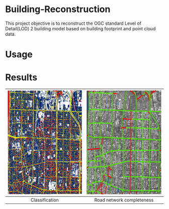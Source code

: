 # Building-Reconstruction

This project objective is to reconstruct the OGC standard Level of Detail(LOD) 2 building model based on building footprint and point cloud data.

# Usage




# Results

|  <img src="https://github.com/karta020500/Road-Network-Extraction/blob/master/SVM_Classification/Results/classification.png" width = "500" height = "330" /> | <img src="https://github.com/karta020500/Road-Network-Extraction/blob/master/Radon_line_tracing/Results/final.jpg" width = "500" height = "330" />  | 
|:-------:|:-----:|
|Classification|Road network completeness|
